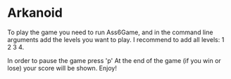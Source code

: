 # Arkanoid
To play the game you need to run Ass6Game,
and in the command line arguments add the levels you want to play.
I recommend to add all levels: 1 2 3 4.

In order to pause the game press 'p'
At the end of the game (if you win or lose) your score will be shown.
Enjoy!
